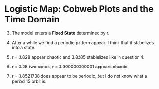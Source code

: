 # Logistic Map: Cobweb Plots and the Time Domain

3. The model enters a **Fixed State** determined by r.

4. After a while we find a periodic pattern appear. I think that it stabelizes into a state.

5. r = 3.828 appear chaotic and 3.8285 stablelizes like in question 4.

6. r = 3.25 two states, r = 3.900000000001 appears chaotic

7. r = 3.8521738 does appear to be periodic, but I do not know what a period 15 orbit is.



